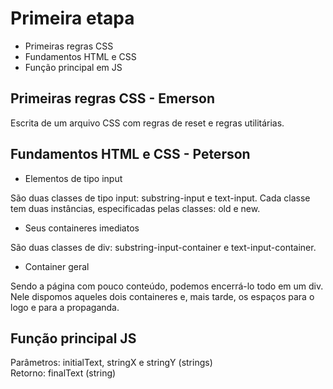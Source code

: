 # Primeira etapa

- Primeiras regras CSS
- Fundamentos HTML e CSS
- Função principal em JS

## Primeiras regras CSS - Emerson

Escrita de um arquivo CSS com regras de reset e regras utilitárias.

## Fundamentos HTML e CSS - Peterson

- Elementos de tipo input

São duas classes de tipo input: substring-input e text-input. Cada classe tem duas instâncias, especificadas pelas classes: old e new.
 
- Seus containeres imediatos
 
São duas classes de div: substring-input-container e text-input-container.

- Container geral

Sendo a página com pouco conteúdo, podemos encerrá-lo todo em um div. Nele dispomos aqueles dois containeres e, mais tarde, os espaços para o logo e para a propaganda.

## Função principal JS

Parâmetros: initialText, stringX e stringY (strings)  
Retorno: finalText (string)
